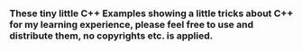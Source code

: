 ### These tiny little C++ Examples showing a little tricks about C++ for my learning experience, please feel free to use and distribute them, no copyrights etc. is applied.
